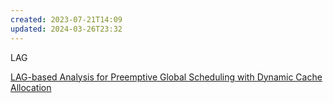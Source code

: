```yaml
---
created: 2023-07-21T14:09
updated: 2024-03-26T23:32
---
```

LAG

<a href="zotero://note/u/HS87GPV7/" rel="noopener noreferrer nofollow" zhref="zotero://note/u/HS87GPV7/" ztype="znotelink" class="internal-link">LAG-based Analysis for Preemptive Global Scheduling with Dynamic Cache Allocation</a>
